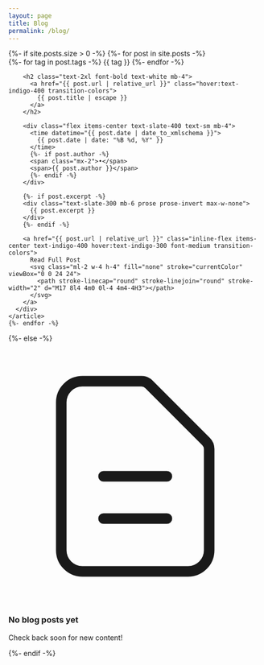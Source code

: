 ```yaml
---
layout: page
title: Blog
permalink: /blog/
---
```


<div class="grid gap-8 md:gap-12">
  {%- if site.posts.size > 0 -%}
    {%- for post in site.posts -%}
    <article class="bg-slate-800 border border-slate-700 rounded-lg overflow-hidden hover:border-slate-600 transition-colors">
      <div class="p-8">
        <div class="flex flex-wrap gap-2 mb-4">
          {%- for tag in post.tags -%}
          <span class="px-3 py-1 text-xs font-medium bg-indigo-600/20 text-indigo-300 rounded-full">
            {{ tag }}
          </span>
          {%- endfor -%}
        </div>
        
        <h2 class="text-2xl font-bold text-white mb-4">
          <a href="{{ post.url | relative_url }}" class="hover:text-indigo-400 transition-colors">
            {{ post.title | escape }}
          </a>
        </h2>
        
        <div class="flex items-center text-slate-400 text-sm mb-4">
          <time datetime="{{ post.date | date_to_xmlschema }}">
            {{ post.date | date: "%B %d, %Y" }}
          </time>
          {%- if post.author -%}
          <span class="mx-2">•</span>
          <span>{{ post.author }}</span>
          {%- endif -%}
        </div>
        
        {%- if post.excerpt -%}
        <div class="text-slate-300 mb-6 prose prose-invert max-w-none">
          {{ post.excerpt }}
        </div>
        {%- endif -%}
        
        <a href="{{ post.url | relative_url }}" class="inline-flex items-center text-indigo-400 hover:text-indigo-300 font-medium transition-colors">
          Read Full Post
          <svg class="ml-2 w-4 h-4" fill="none" stroke="currentColor" viewBox="0 0 24 24">
            <path stroke-linecap="round" stroke-linejoin="round" stroke-width="2" d="M17 8l4 4m0 0l-4 4m4-4H3"></path>
          </svg>
        </a>
      </div>
    </article>
    {%- endfor -%}
  {%- else -%}
    <div class="text-center py-20">
      <div class="max-w-md mx-auto">
        <svg class="mx-auto h-12 w-12 text-slate-400" fill="none" stroke="currentColor" viewBox="0 0 24 24">
          <path stroke-linecap="round" stroke-linejoin="round" stroke-width="1" d="M9 12h6m-6 4h6m2 5H7a2 2 0 01-2-2V5a2 2 0 012-2h5.586a1 1 0 01.707.293l5.414 5.414a1 1 0 01.293.707V19a2 2 0 01-2 2z"></path>
        </svg>
        <h3 class="mt-4 text-lg font-medium text-white">No blog posts yet</h3>
        <p class="mt-2 text-slate-400">Check back soon for new content!</p>
      </div>
    </div>
  {%- endif -%}
</div>